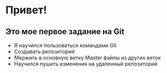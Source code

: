 # Привет!
## Это мое первое задание на Git
- Я научился пользоваться командами Git
- Создавать репозиторий
- Мержить в основную ветку Master файлы из других веток
- Научился пушить изменения на удаленный репозиторий